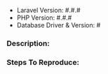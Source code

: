 - Laravel Version: #.#.#
- PHP Version: #.#.#
- Database Driver & Version: #

### Description:

### Steps To Reproduce:
